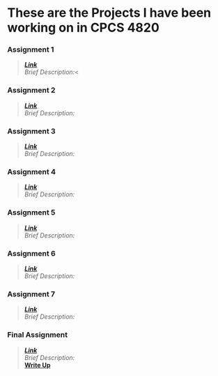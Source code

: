 # These are the Projects I have been working on in CPCS 4820

### Assignment 1 
  >***[Link](https://github.com/mhilgen/CPSC4820/tree/main/Assignment1)***<br>
  >*Brief Description:*<
### Assignment 2
  >***[Link](https://github.com/mhilgen/CPSC4820/tree/main/Assignment2)***<br>
  >*Brief Description:*
### Assignment 3
  >***[Link](https://github.com/mhilgen/CPSC4820/tree/main/Assignment3)***<br>
  >*Brief Description:*
### Assignment 4
  >***[Link](https://github.com/mhilgen/CPSC4820/tree/main/Assignment4)***<br>
  >*Brief Description:*
### Assignment 5
  >***[Link](https://github.com/mhilgen/CPSC4820/tree/main/Assignment5)***<br>
  >*Brief Description:*
### Assignment 6
  >***[Link](https://github.com/mhilgen/CPSC4820/tree/main/Assignment6)***<br>
  >*Brief Description:*
### Assignment 7
  >***[Link](https://github.com/mhilgen/CPSC4820/tree/main/Assignment7)***<br>
  >*Brief Description:*
### Final Assignment
  >***[Link](https://github.com/mhilgen/CPSC4820/tree/main/FinalProject)***<br>
  >*Brief Description:*
  ><br>**<a href="FinalProject/mhilgen.pdf" target="_blank">Write Up</a>**
